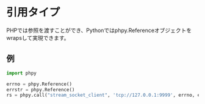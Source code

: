 # 引用タイプ

PHPでは参照を渡すことができ、Pythonではphpy.Referenceオブジェクトを wrapsして実現できます。

## 例

```python
import phpy

errno = phpy.Reference()
errstr = phpy.Reference()
rs = phpy.call("stream_socket_client", 'tcp://127.0.0.1:9999', errno, errstr, 30)
```
